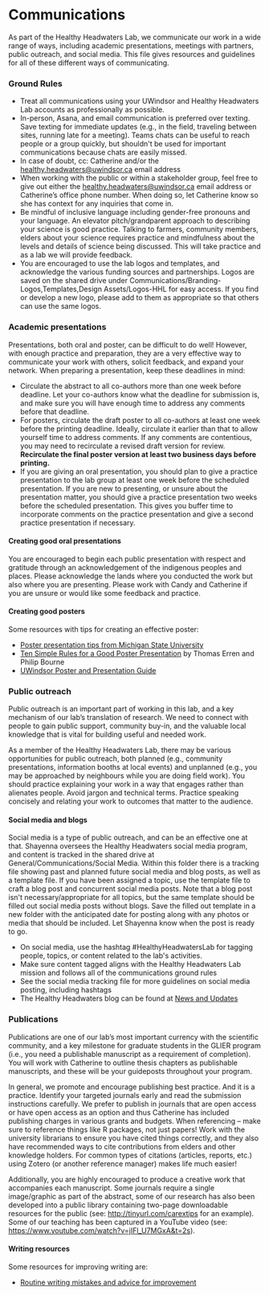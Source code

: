 # Communications
As part of the Healthy Headwaters Lab, we communicate our work in a wide range of ways, including academic presentations, meetings with partners, public outreach, and social media. This file gives resources and guidelines for all of these different ways of communicating.

### Ground Rules
* Treat all communications using your UWindsor and Healthy Headwaters Lab accounts as professionally as possible.
* In-person, Asana, and email communication is preferred over texting. Save texting for immediate updates (e.g., in the field, traveling between sites, running late for a meeting). Teams chats can be useful to reach people or a group quickly, but shouldn't be used for important communications because chats are easily missed.
* In case of doubt, cc: Catherine and/or the healthy.headwaters@uwindsor.ca email address
* When working with the public or within a stakeholder group, feel free to give out either the healthy.headwaters@uwindsor.ca email address or Catherine’s office phone number. When doing so, let Catherine know so she has context for any inquiries that come in.
* Be mindful of inclusive language including gender-free pronouns and your language. An elevator pitch/grandparent approach to describing your science is good practice. Talking to farmers, community members, elders about your science requires practice and mindfulness about the levels and details of science being discussed. This will take practice and as a lab we will provide feedback.
* You are encouraged to use the lab logos and templates, and acknowledge the various funding sources and partnerships. Logos are saved on the shared drive under Communications/Branding-Logos,Templates,Design Assets/Logos-HHL for easy access. If you find or develop a new logo, please add to them as appropriate so that others can use the same logos.


### Academic presentations
Presentations, both oral and poster, can be difficult to do well! However, with enough practice and preparation, they are a very effective way to communicate your work with others, solicit feedback, and expand your network.
When preparing a presentation, keep these deadlines in mind:
* Circulate the abstract to all co-authors more than one week before deadline. Let your co-authors know what the deadline for submission is, and make sure you will have enough time to address any comments before that deadline.
* For posters, circulate the draft poster to all co-authors at least one week before the printing deadline. Ideally, circulate it earlier than that to allow yourself time to address comments. If any comments are contentious, you may need to recirculate a revised draft version for review. **Recirculate the final poster version at least two business days before printing.**
* If you are giving an oral presentation, you should plan to give a practice presentation to the lab group at least one week before the scheduled presentation. If you are new to presenting, or unsure about the presentation matter, you should give a practice presentation two weeks before the scheduled presentation. This gives you buffer time to incorporate comments on the practice presentation and give a second practice presentation if necessary.

#### Creating good oral presentations
You are encouraged to begin each public presentation with respect and gratitude through an acknowledgement of the indigenous peoples and places. Please acknowledge the lands where you conducted the work but also where you are presenting. Please work with Candy and Catherine if you are unsure or would like some feedback and practice.

#### Creating good posters
Some resources with tips for creating an effective poster:
* [Poster presentation tips from Michigan State University](http://urca.msu.edu/posters)
* [Ten Simple Rules for a Good Poster Presentation](https://journals.plos.org/ploscompbiol/article?id=10.1371/journal.pcbi.0030102) by Thomas Erren and Philip Bourne
* [UWindsor Poster and Presentation Guide](https://scholar.uwindsor.ca/uwilldiscover/posters-presentations.html)

### Public outreach
Public outreach is an important part of working in this lab, and a key mechanism of our lab’s translation of research. We need to connect with people to gain public support, community buy-in, and the valuable local knowledge that is vital for building useful and needed work.

As a member of the Healthy Headwaters Lab, there may be various opportunities for public outreach, both planned (e.g., community presentations, information booths at local events) and unplanned (e.g., you may be approached by neighbours while you are doing field work). You should practice explaining your work in a way that engages rather than alienates people. Avoid jargon and technical terms. Practice speaking concisely and relating your work to outcomes that matter to the audience. 

#### Social media and blogs
Social media is a type of public outreach, and can be an effective one at that. Shayenna oversees the Healthy Headwaters social media program, and content is tracked in the shared drive at General/Communications/Social Media. Within this folder there is a tracking file showing past and planned future social media and blog posts, as well as a template file. If you have been assigned a topic, use the template file to craft a blog post and concurrent social media posts. Note that a blog post isn't necessary/appropriate for all topics, but the same template should be filled out social media posts without blogs. Save the filled out template in a new folder with the anticipated date for posting along with any photos or media that should be included. Let Shayenna know when the post is ready to go.  

* On social media, use the hashtag #HealthyHeadwatersLab for tagging people, topics, or content related to the lab's activities. 
* Make sure content tagged aligns with the Healthy Headwaters Lab mission and follows all of the communications ground rules
* See the social media tracking file for more guidelines on social media posting, including hashtags
* The Healthy Headwaters blog can be found at [News and Updates](https://www.healthyheadwaterslab.ca/hhl-news)

### Publications
Publications are one of our lab’s most important currency with the scientific community, and a key milestone for graduate students in the GLIER program (i.e., you need a publishable manuscript as a requirement of completion). You will work with Catherine to outline thesis chapters as publishable manuscripts, and these will be your guideposts throughout your program.  

In general, we promote and encourage publishing best practice. And it is a practice. Identify your targeted journals early and read the submission instructions carefully. We prefer to publish in journals that are open access or have open access as an option and thus Catherine has included publishing charges in various grants and budgets. When referencing – make sure to reference things like R packages, not just papers! Work with the university librarians to ensure you have cited things correctly, and they also have recommended ways to cite contributions from elders and other knowledge holders. For common types of citations (articles, reports, etc.) using Zotero (or another reference manager) makes life much easier!  

Additionally, you are highly encouraged to produce a creative work that accompanies each manuscript. Some journals require a single image/graphic as part of the abstract, some of our research has also been developed into a public library containing two-page downloadable resources for the public (see: http://tinyurl.com/carextips for an example). Some of our teaching has been captured in a YouTube video (see: https://www.youtube.com/watch?v=jIFl_U7MGxA&t=2s). 

#### Writing resources
Some resources for improving writing are:
* [Routine writing mistakes and advice for improvement](https://www.dropbox.com/s/z3uuksq3tdrscz4/Tips%20for%20Writing.pdf?dl=0)

